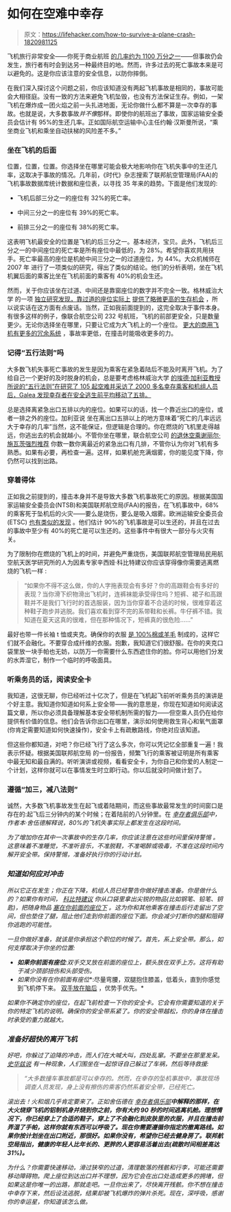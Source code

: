 # 如何在空难中幸存

> 原文：<https://lifehacker.com/how-to-survive-a-plane-crash-1820981125>

飞机旅行非常安全——你死于商业航班 [的几率约为 1100 万分之一](https://lifehacker.com/six-airplane-facts-to-cure-your-fear-of-flying-1788654431)——但事故仍会发生，旅行者有时会到达另一种最终目的地。然而，许多过去的死亡事故本来是可以避免的。这是你应该注意的安全信息，以防你摔倒。



在我们深入探讨这个问题之前，你应该知道没有两起飞机事故是相同的，事故可能会大相径庭。没有一致的方法来避免飞机坠毁，也没有方法保证生存。例如，一架飞机在爆炸成一团火焰之前一头扎进地面，无论你做什么都不算是一次幸存的事故。也就是说，大多数事故*并不像*那样。即使你的航班出了事故，国家运输安全委员会估计有 95%的生还几率。正如国际航空运输中心主任约翰·汉斯曼所说，“乘坐商业飞机和乘坐自动扶梯的风险差不多。”

### 坐在飞机的后面

位置，位置，位置。你选择坐在哪里可能会极大地影响你在飞机失事中的生还几率，这取决于事故的情况。几年前，《时代》杂志搜索了联邦航空管理局(FAA)的飞机事故数据库统计数据和座位表，以寻找 35 年来的趋势。下面是他们发现的:

*   飞机后部三分之一的座位有 32%的死亡率。

*   中间三分之一的座位有 39%的死亡率。

*   前排三分之一的座位有 38%的死亡率。

这表明飞机最安全的位置是飞机的后三分之一。基本经济，宝贝。此外，飞机后三分之一的中间座位的死亡率是所有座位中最低的，为 28%。希望你喜欢共用扶手。死亡率最高的座位是机舱中间三分之一的过道座位，为 44%。大众机械师在 2007 年 进行了一项类似的研究，得出了类似的结论。他们的分析表明，坐在飞机机翼后面的乘客比坐在飞机前面的乘客有 40%的机会生还。

然而，关于你应该坐在过道、中间还是靠窗座位的数字并不完全一致。格林威治大学 的一项 [独立研究发现，靠过道的座位实际上](http://fseg.gre.ac.uk/fire/InvestigatingTheImpactOfAircraftExitAvailability.pdf) [提供了略微更高的生存机会](https://books.google.com/books?id=McefY1H8DjIC&pg=PT58&lpg=PT58&dq=university+of+greenwich+crash+survivors+study&source=bl&ots=6sluB_Jfwn&sig=B99JDhnCEFKjFk_j7LxTVYRSM5g&hl=en&sa=X&ved=0ahUKEwi2xY_B-vDXAhUFm-AKHaqrD-84ChDoAQgmMAA#v=onepage&q=university%20of%20greenwich%20crash%20survivors%20study&f=false) ，所以说实话在这方面有点废话。当然，正如我前面提到的，这完全取决于事件本身。有很多这样的例子，像联合航空公司 232 号航班，飞机的前部更安全，只是数量更少。无论你选择坐在哪里，只要让它成为大飞机上的一个座位。 [更大的商用飞机有更多的冗余系统](https://www.usatoday.com/story/travel/columnist/cox/2016/09/25/aircraft-plane-safety/90911068/) ，事故率更低，在撞击时能吸收更多的力。

### 记得“五行法则”吗

大多数飞机失事死亡事故的发生是因为乘客在紧急着陆后不能及时离开飞机。为了给自己一个更好的及时脱身的机会，总是要考虑格林威治大学 [的埃德·加利亚教授所说的“五行法则”在研究了 105 起空难并采访了 2000 多名幸存乘客和机组人员后，Galea 发现幸存者在安全逃生前平均移动了五排。](https://books.google.com/books?id=McefY1H8DjIC&pg=PT58&lpg=PT58&dq=university+of+greenwich+crash+survivors+study&source=bl&ots=6sluB_Jfwn&sig=B99JDhnCEFKjFk_j7LxTVYRSM5g&hl=en&sa=X&ved=0ahUKEwi2xY_B-vDXAhUFm-AKHaqrD-84ChDoAQgmMAA#v=onepage&q=university%20of%20greenwich%20crash%20survivors%20study&f=false)

总是选择离紧急出口五排以内的座位。如果可以的话，找一个靠近出口的座位，或者一排之外的座位。加利亚说 坐在离出口五排以上的地方意味着“死亡的几率远远大于幸存的几率”当然，这不能保证，但逻辑是合理的。你在燃烧的飞机里走得越远，你逃出去的机会就越小。不管你坐在哪里，联合航空公司 [的退休空乘谢丽尔·施瓦茨强烈推荐](https://www.quora.com/When-an-airplane-crashes-and-kills-all-of-its-passengers-what-specifically-causes-the-people-to-die-Are-they-crushed-is-it-simple-trauma-does-everything-just-vaporize) 你数一数你离最近的紧急出口有几排，不管你认为你对飞机有多熟悉。如果有必要，再检查一遍。这样，如果机舱充满烟雾，你的能见度下降，你仍然可以找到出路。

### 穿着得体

正如我之前提到的，撞击本身并不是导致大多数飞机事故死亡的原因。根据美国国家运输安全委员会(NTSB)和美国联邦航空局(FAA)的报告，在飞机事故中，68%的乘客死于坠机后的火灾——要么是烧伤，要么是吸入烟雾。欧洲运输安全委员会(ETSC) [也有类似的发现](https://www.ntsb.gov/safety/safety-studies/Documents/SR0101.pdf) 。他们估计 90%的飞机事故是可以生还的，并且在过去的事故中至少有 40%的死亡是可以生还的。这些事件中有很大一部分与火灾有关。

为了限制你在燃烧的飞机上的时间，并避免严重烧伤，美国联邦航空管理局民用航空航天医学研究所的人为因素专家辛西娅·科比特建议你应该穿得像你需要逃离燃烧的飞机一样 :

> “如果你不得不这么做，你的人字拖表现会有多好？你的高跟鞋会有多好的表现？当你滑下织物滑出飞机时，连裤袜能承受得住吗？短裤、裙子和高跟鞋并不是我们飞行时的首选服装，因为当你穿着不合适的时候，很难穿着这种鞋子跑步并逃脱。我们喜欢看到穿不完的系带鞋和长裤。牛仔裤不错。我知道在夏天这真的很难，但在那种情况下，短裤真的很危险……”

最好也带一件长袖 t 恤或夹克。确保你的衣服 [是 100%棉或羊毛](https://lifehacker.com/seven-emergency-preparedness-tips-you-may-not-know-1787063633) 制成的，这样它们就不会融化。不要穿合成纤维的衣服。抱歉，我知道它们很舒服。在你的夹克口袋里放一块手帕也无妨，以防万一你需要什么东西遮住你的脸。你可以用他们分发的水弄湿它，制作一个临时的呼吸面具。

### 听乘务员的话，阅读安全卡

我知道，这很无聊，你已经听过十亿次了，但是在飞机起飞前听听乘务员的演讲是个好主意。我知道你知道如何系上安全带——我的意思是，你现在知道如何阅读这篇文章，所以你必须具备理解基本安全带机制所需的智力——但空乘人员仍在给你提供有价值的信息。他们会告诉你出口在哪里，演示如何使用救生背心和氧气面罩(你肯定需要知道如何快速操作)，安全卡上有疏散路线，你绝对应该知道。

但这些你都知道，对吧？你已经飞行了这么多次，你可以凭记忆全部重复一遍！我表示怀疑。根据美国联邦航空局 的一份报告，频繁飞行的乘客被证明是所有乘客中最无知和最自满的。听听演讲或视频，看看安全卡，为你自己和你爱的人制定一个计划，这样你就可以在事情发生时立即行动。你以后就没时间做计划了。

### 遵循“加三，减八法则”

诚然，大多数飞机事故发生在起飞或着陆期间，而这些事故最常发生的时间窗口是存在的:起飞后三分钟内的某个时候；在着陆前的八分钟里。在 [*幸存者俱乐部*](https://www.amazon.com/gp/product/B001QDLIWY/?asc_campaign=InlineText&asc_refurl=https://lifehacker.com/how-to-survive-a-plane-crash-1820981125&asc_source=&tag=kinjalifehackerlink-20)*中，作者本·舍伍德解释说，80%的飞机失事实际上都发生在这段时间。*

*为了增加你在其中一次事故中的生存几率，你应该注意在这些时间里保持警惕 。这意味着不准睡觉，不准听音乐，不准脱鞋，不准喝醉或吸毒，不准在这段时间内解开安全带。保持警惕，准备好执行你的行动计划。*

### *知道如何应对冲击*

*所以它正在发生；你正在下降，机组人员已经警告你做好撞击准备。你是做什么的？如果你有时间， [科比特建议](https://www.webmd.com/mental-health/features/how-to-survive-plane-crash#1) 你从口袋里拿出尖锐的物品(比如钢笔、铅笔、钥匙)，把随身物品 [塞在你前面的座位下](https://lifehacker.com/tips-from-flight-attendants-on-how-to-survive-a-plane-c-1791139812) 。这为你和其他乘客在撞击后行走留出了空间，但也垫住了腿，阻止他们走到你前面的座位下面。你会减少打断你的腿和阻碍你逃跑的可能性。*

*一旦你做好准备，就该是你承担这个职位的时候了。首先，系上安全带。那么，如何支撑取决于你坐的位置:* 

*   ***如果你前面有座位**:双手交叉放在前面的座位上，额头放在双手上方。这将有助于减少颈部扭伤和头部受伤。* 
*   ***如果你*没有*在你前面有座位**:尽量弯腰，双腿抱住膝盖，低着头，直到你感觉到飞机停下来。 [双手放在脑后](https://lifehacker.com/the-best-way-to-hold-your-hands-during-a-plane-crash-1641248554) ，优势手优先。* 

*如果你不确定你的座位，在起飞前检查一下你的安全卡。它会有你需要知道的关于你的特定飞机的说明。确保你的安全带系紧了。你的安全带越松，你的身体在撞击时承受的重力就越大。*

### *准备好超快的离开飞机*

*好吧，你躲过了迫降的冲击，而人们在大喊大叫，四处乱窜。不要坐在那里发呆。 [史华兹说](http://www.travelandleisure.com/travel-tips/travel-warnings/survive-plane-crash-flight-attendant) 有一种现象，人们围坐在一起惊讶自己躲过了车祸，然后等待救援:*

> *“大多数撞车事故都是可以幸存的。然而，在幸存的坠机事故中，事故现场调查人员发现，身上没有擦伤的乘客仍然系着安全带，已经死亡。*

*滚出去！火和烟几乎肯定要来了。正如舍伍德在 [*幸存者俱乐部*](https://www.amazon.com/gp/product/B001QDLIWY/?asc_campaign=InlineText&asc_refurl=https://lifehacker.com/how-to-survive-a-plane-crash-1820981125&asc_source=&tag=kinjalifehackerlink-20)**中解释的那样，在大火烧穿飞机的铝制机身并烧到你之前，你有大约 90 秒的时间逃离机舱。理想情况下，你已经穿上了合适的鞋子，穿上了不会融化到皮肤里的衣服，并且在撞击前弄湿了手帕，这样你就有东西可以呼吸了。现在你需要遵循你指定的撤离路线。如果你按计划坐在出口附近，那很好。如果你没有，希望你已经去健身房了。联邦航空局指出，健康的年轻人比年长的、更胖的人更容易活着出去(疏散时间相差高达 31%)。***

*为什么？你需要快速移动，滑过狭窄的过道，清理散落的残骸和行李，可能还需要移动障碍物。爬上座位到达出口并不理想，因为它会在出口处造成更多的拥堵，但如果这是你唯一的出路，那就走吧。一旦你出来了，尽快离开残骸。你不想在撞击中幸存下来，然后设法逃脱，结果却被飞机爆炸的弹片杀死。现在，深呼吸，感谢你的幸运星，你知道该怎么做。*